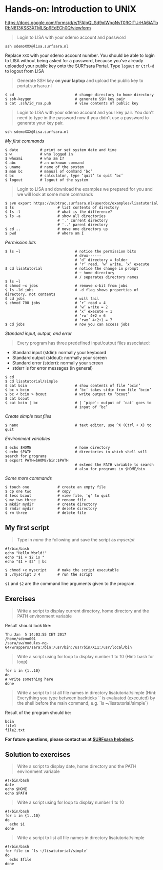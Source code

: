 # Hands-on: Introduction to UNIX


https://docs.google.com/forms/d/e/1FAIpQLSd9oIWpoNvT0ROlTUrHA6iATbRbN813KSS3XTMLSp9EdECh0Q/viewform

> Login to  LISA with your sdemo account and password

`ssh sdemoXXX@lisa.surfsara.nl`

Replace `XXX` with your sdemo account number. You should be able to login to LISA without being asked for a password, because you’ve already uploaded your public key onto the SURFsara Portal.
Type `logout` or `Ctrl+d` to logout from LISA

> Generate SSH key **on your laptop** and upload the public key to portal.surfsara.nl

```
$ cd                            # change directory to home directory
$ ssh-keygen                    # generate SSH key pair
$ cat .ssh/id_rsa.pub           # view contents of public key
```

> Login to LISA with your sdemo account and your key pair. You don't need to type in the password now if you didn't use a password to generate your key pair.

`ssh sdemoXXX@lisa.surfsara.nl`

*My first commands*

```
$ date          # print or set system date and time
$ w             # who logged in
$ whoami        # who am I?
$ abc           # an unknown command
$ uname         # name of the system
$ man bc        # manual of command ‘bc’
$ bc            # calculator, type ‘quit’ to quit ‘bc’
$ logout        # logout of the system
```

> Login to LISA and download the examples we prepared for you and we will look at some more commands

```
$ svn export https://subtrac.surfsara.nl/userdoc/examples/lisatutorial
$ ls                    # list contents of directory
$ ls -l                 # what is the difference?
$ ls -a                 # show all directories
                        # '.' current directory
                        # '..' parent directory
$ cd ..                 # move one directory up
$ pwd                   # where am I
```

*Permission bits*
```
$ ls –l                         # notice the permission bits
                                # drwx------
                                # ‘d’ directory = folder
                                # ‘r’ read, ‘w’ write, ‘x’ execute
$ cd lisatutorial               # notice the change in prompt
                                # ~ home directory
                                # / separates directory names
$ ls –l
$ chmod –x jobs                 # remove x-bit from jobs
$ ls –ld jobs                   # -d flag shows properties of directory, not contents
$ cd jobs                       # will fail
$ chmod 700 jobs                # ‘r’ read = 4
                                # ‘w’ write = 2
                                # ‘x’ execute = 1
                                # ‘rw’ 4+2 = 6
                                # ‘rwx’ 4+2+1 = 7
$ cd jobs                       # now you can access jobs
```

*Standard input, output, and error*

> Every program has three predefined input/output files associated:
- Standard input (stdin): normally your keyboard
- Standard output (stdout): normally your screen
- Standard error (stderr): normally your screen
- stderr is for error messages (in general)

```
$ cd
$ cd lisatutorial/simple
$ cat bcin                      # show contents of file ‘bcin’
$ bc < bcin                     # ‘bc’ takes stdin from file ‘bcin’
$ bc < bcin > bcout             # write output to ‘bcout’
$ cat bcout
$ cat bcin | bc                 # | ‘pipe’: output of ‘cat’ goes to
                                # input of ‘bc’
```

*Create simple text files*

```
$ nano                          # text editor, use ^X (Ctrl + X) to quit 
```

*Environment variables*

```
$ echo $HOME                    # home directory
$ echo $PATH                    # directories in which shell will search for programs
$ export PATH=$HOME/bin:$PATH
                                # extend the PATH variable to search
                                # also for programs in $HOME/bin
```

*Some more commands*

```
$ touch one             # create an empty file
$ cp one two            # copy
$ less bcout            # view file, 'q' to quit
$ mv two three          # rename file
$ mkdir mydir           # create directory
$ rmdir mydir           # delete directory
$ rm three              # delete file
```

## My first script
> Type in *nano* the following and save the script as *myscript* 

```
#!/bin/bash
echo "Hello World!"
echo "$1 + $2 is "
echo "$1 + $2" | bc
```

```
$ chmod +x myscript     # make the script executable
$ ./myscript 3 4        # run the script
```
`$1` and `$2` are the command line arguments given to the program.

## Exercises
> Write a script to display current directory, home directory and the PATH environment variable

Result should look like:
```
Thu Jan  5 14:03:55 CET 2017
/home/sdemo001
/sara/sw/modules-ng-64/wrappers/sara:/bin:/usr/bin:/usr/bin/X11:/usr/local/bin
```
> Write a script using for loop to display number 1 to 10
(Hint: bash for loop)

```
for i in {1..10}
do
# write something here
done
```

> Write a script to list all file names in directory lisatutorial/simple
(Hint: Everything you type between backticks \`\` is evaluated (executed) by the shell before the main command,
e.g. \`ls ~/lisatutorial/simple\`)

Result of the program should be:
```
bcin
file1
file2.txt
```

**For future questions, please contact us at [SURFsara helpdesk](mailto:helpdesk@surfsara.nl).**

## Solution to exercises

> Write a script to display date, home directory and the PATH environment variable

```
#!/bin/bash
date
echo $HOME
echo $PATH
```

> Write a script using for loop to display number 1 to 10

```
#!/bin/bash
for i in {1..10}
do
  echo $i
done
```

> Write a script to list all file names in directory lisatutorial/simple

```
#!/bin/bash
for file in `ls ~/lisatutorial/simple`
do
  echo $file
done
```
